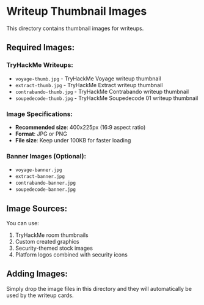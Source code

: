 # Writeup Thumbnail Images

This directory contains thumbnail images for writeups. 

## Required Images:

### TryHackMe Writeups:
- `voyage-thumb.jpg` - TryHackMe Voyage writeup thumbnail
- `extract-thumb.jpg` - TryHackMe Extract writeup thumbnail  
- `contrabando-thumb.jpg` - TryHackMe Contrabando writeup thumbnail
- `soupedecode-thumb.jpg` - TryHackMe Soupedecode 01 writeup thumbnail

### Image Specifications:
- **Recommended size**: 400x225px (16:9 aspect ratio)
- **Format**: JPG or PNG
- **File size**: Keep under 100KB for faster loading

### Banner Images (Optional):
- `voyage-banner.jpg`
- `extract-banner.jpg` 
- `contrabando-banner.jpg`
- `soupedecode-banner.jpg`

## Image Sources:
You can use:
1. TryHackMe room thumbnails
2. Custom created graphics
3. Security-themed stock images
4. Platform logos combined with security icons

## Adding Images:
Simply drop the image files in this directory and they will automatically be used by the writeup cards.
